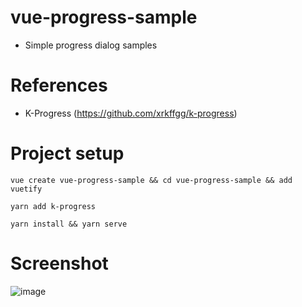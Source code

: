 # vue-progress-sample
 - Simple progress dialog samples

# References
 - K-Progress  (https://github.com/xrkffgg/k-progress)
 

# Project setup
```
vue create vue-progress-sample && cd vue-progress-sample && add vuetify
```

```
yarn add k-progress
```

```
yarn install && yarn serve
```
# Screenshot
![image](https://user-images.githubusercontent.com/20294219/84225133-5bbf0980-ab19-11ea-8da8-3cbf03d7a958.png)
